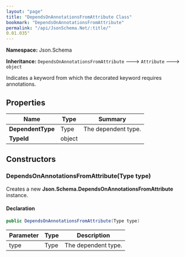 ```yaml
---
layout: "page"
title: "DependsOnAnnotationsFromAttribute Class"
bookmark: "DependsOnAnnotationsFromAttribute"
permalink: "/api/JsonSchema.Net/:title/"
0.01.035"
---
```

**Namespace:** Json.Schema

**Inheritance:**
`DependsOnAnnotationsFromAttribute`
 🡒 
`Attribute`
 🡒 
`object`

Indicates a keyword from which the decorated keyword requires annotations.

## Properties

| Name | Type | Summary |
|---|---|---|
| **DependentType** | Type | The dependent type. |
| **TypeId** | object |  |

## Constructors

### DependsOnAnnotationsFromAttribute(Type type)

Creates a new **Json.Schema.DependsOnAnnotationsFromAttribute** instance.

#### Declaration

```c#
public DependsOnAnnotationsFromAttribute(Type type)
```

| Parameter | Type | Description |
|---|---|---|
| type | Type | The dependent type. |



